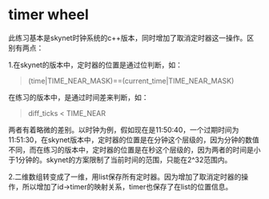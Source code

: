 ﻿# timer wheel
此练习基本是skynet时钟系统的c++版本，同时增加了取消定时器这一操作。区别有两点：

1.在skynet的版本中，定时器的位置是通过位判断，如：
>(time|TIME_NEAR_MASK)==(current_time|TIME_NEAR_MASK)

在练习的版本中，是通过时间差来判断，如：
>diff_ticks < TIME_NEAR

两者有着略微的差别。以时钟为例，假如现在是11:50:40，一个过期时间为11:51:30，在skynet版本中，定时器的位置是在分钟这个层级的，因为分钟的数值不同，而在练习的版本中，定时器的位置是在秒这个层级的，因为两者的时间是小于1分钟的。skynet的方案限制了当前时间的范围，只能在2^32范围内。

2.二维数组转变成了一维，用list保存所有定时器。因为增加了取消定时器的操作，所以增加了id->timer的映射关系，timer也保存了在list的位置信息。
